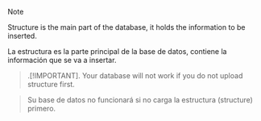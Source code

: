 > [!NOTE]
> Structure is the main part of the database, it holds the information to be inserted.

La estructura es la parte principal de la base de datos,
contiene la información que se va a insertar.

> .[!IMPORTANT].
> Your database will not work if you do not upload structure first.

> Su base de datos no funcionará si no carga la estructura (structure) primero.
